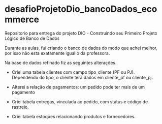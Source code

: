 # desafioProjetoDio_bancoDados_ecommerce
Repositorio para entrega do projeto DIO - Construindo seu Primeiro Projeto Lógico de Banco de Dados

Durante as aulas, fui criando o banco de dados do modo que achei melhor, por isso não esta exatamente igual o da professora.

Na base de dados refinado fiz as seguintes alterações.

- Criei uma tabela clientes com campo tipo_cliente (PF ou PJ). Dependendo do tipo, o cliente terá dados em cliente_pf ou cliente_pj.

- Alterei a relação de pagamentos: um pedido pode ter mais de um pagamento

- Criei tabela entregas, vinculada ao pedido, com status e código de rastreio.

- Criei tabela estoques relacionando produtos e fornecedores.
